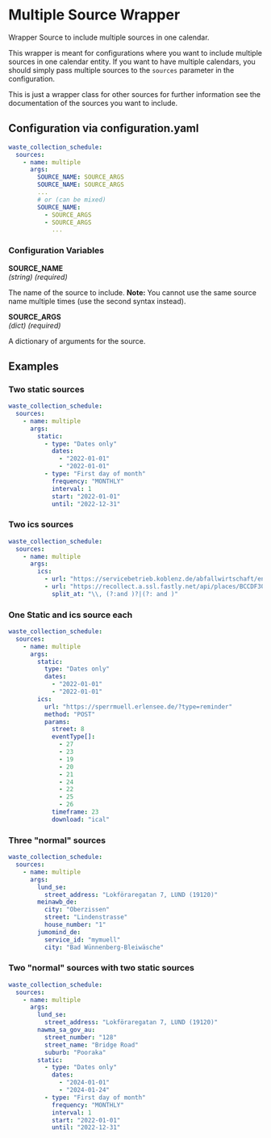 # Multiple Source Wrapper

Wrapper Source to include multiple sources in one calendar.

This wrapper is meant for configurations where you want to include multiple sources in one calendar entity. If you want to have multiple calendars, you should simply pass multiple sources to the `sources` parameter in the configuration.

This is just a wrapper class for other sources for further information see the documentation of the sources you want to include.

## Configuration via configuration.yaml

```yaml
waste_collection_schedule:
  sources:
    - name: multiple
      args:
        SOURCE_NAME: SOURCE_ARGS
        SOURCE_NAME: SOURCE_ARGS
        ...
        # or (can be mixed)
        SOURCE_NAME: 
          - SOURCE_ARGS
          - SOURCE_ARGS
            ...
```

### Configuration Variables

**SOURCE_NAME**  
*(string) (required)*

The name of the source to include. **Note:** You cannot use the same source name multiple times (use the second syntax instead).

**SOURCE_ARGS**  
*(dict) (required)*

A dictionary of arguments for the source.

## Examples

### Two static sources

```yaml
waste_collection_schedule:
  sources:
    - name: multiple
      args:
        static:
          - type: "Dates only"
            dates:
              - "2022-01-01"
              - "2022-01-01"
          - type: "First day of month"
            frequency: "MONTHLY"
            interval: 1
            start: "2022-01-01"
            until: "2022-12-31"
```

### Two ics sources

```yaml
waste_collection_schedule:
  sources:
    - name: multiple
      args:
        ics:
          - url: "https://servicebetrieb.koblenz.de/abfallwirtschaft/entsorgungstermine-digital/entsorgungstermine-2023-digital/altstadt-2023.ics?cid=2ui7"
          - url: "https://recollect.a.ssl.fastly.net/api/places/BCCDF30E-578B-11E4-AD38-5839C200407A/services/208/events.en.ics"
            split_at: "\\, (?:and )?|(?: and )"
```

### One Static and ics source each

```yaml
waste_collection_schedule:
  sources:
    - name: multiple
      args:
        static:
          type: "Dates only"
          dates:
            - "2022-01-01"
            - "2022-01-01"
        ics:
          url: "https://sperrmuell.erlensee.de/?type=reminder"
          method: "POST"
          params:
            street: 8
            eventType[]:
              - 27
              - 23
              - 19
              - 20
              - 21
              - 24
              - 22
              - 25
              - 26
            timeframe: 23
            download: "ical"
```

### Three "normal" sources

```yaml
waste_collection_schedule:
  sources:
    - name: multiple
      args:
        lund_se:
          street_address: "Lokföraregatan 7, LUND (19120)"
        meinawb_de:
          city: "Oberzissen"
          street: "Lindenstrasse"
          house_number: "1"
        jumomind_de:
          service_id: "mymuell"
          city: "Bad Wünnenberg-Bleiwäsche"
```

### Two "normal" sources with two static sources

```yaml
waste_collection_schedule:
  sources:
    - name: multiple
      args:
        lund_se:
          street_address: "Lokföraregatan 7, LUND (19120)"
        nawma_sa_gov_au:
          street_number: "128"
          street_name: "Bridge Road"
          suburb: "Pooraka"
        static:
          - type: "Dates only"
            dates:
              - "2024-01-01"
              - "2024-01-24"
          - type: "First day of month"
            frequency: "MONTHLY"
            interval: 1
            start: "2022-01-01"
            until: "2022-12-31"
```
